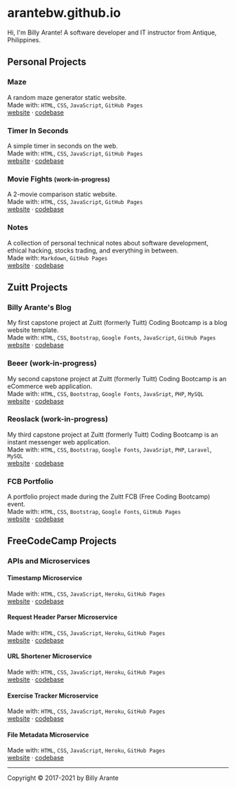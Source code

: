 # arantebw.github.io

Hi, I'm Billy Arante! A software developer and IT instructor from Antique, Philippines.

## Personal Projects

### Maze
A random maze generator static website.  
Made with: `HTML`, `CSS`, `JavaScript`, `GitHub Pages`  
[website](https://arantebw.github.io/maze/index.html) &middot; [codebase](https://github.com/arantebw/maze)

### Timer In Seconds

A simple timer in seconds on the web.  
Made with: `HTML`, `CSS`, `JavaScript`, `GitHub Pages`  
[website](https://arantebw.github.io/timer/index.html) &middot; [codebase](https://github.com/arantebw/timer)

### Movie Fights <small>(work-in-progress)</small>

A 2-movie comparison static website.  
Made with: `HTML`, `CSS`, `JavaScript`, `GitHub Pages`  
[website](https://arantebw.github.io/movie-fight/index.html) &middot; [codebase](https://github.com/arantebw/movie-fight)

### Notes

A collection of personal technical notes about software development, ethical hacking, stocks trading, and everything in between.  
Made with: `Markdown`, `GitHub Pages`  
[website](https://arantebw.github.io/notes) &middot; [codebase](#)

## Zuitt Projects

### Billy Arante's Blog

My first capstone project at Zuitt (formerly Tuitt) Coding Bootcamp is a blog website template.  
Made with: `HTML`, `CSS`, `Bootstrap`, `Google Fonts`, `JavaScript`, `GitHub Pages`  
[website](https://arantebw.github.io/csp1-blog/index.html) &middot; [codebase](#)

### Beeer (work-in-progress)

My second capstone project at Zuitt (formerly Tuitt) Coding Bootcamp is an eCommerce web application.  
Made with: `HTML`, `CSS`, `Bootstrap`, `Google Fonts`, `JavaSript`, `PHP`, `MySQL`  
[website](#) &middot; [codebase](https://github.com/arantebw/csp2-ecommerce)

### Reoslack (work-in-progress)

My third capstone project at Zuitt (formerly Tuitt) Coding Bootcamp is an instant messenger web application.  
Made with: `HTML`, `CSS`, `Bootstrap`, `Google Fonts`, `JavaSript`, `PHP`, `Laravel`, `MySQL`  
[website](#) &middot; [codebase](https://github.com/arantebw/csp3-instant-messenger)

### FCB Portfolio

A portfolio project made during the Zuitt FCB (Free Coding Bootcamp) event.  
Made with: `HTML`, `CSS`, `Bootstrap`, `Google Fonts`, `GitHub Pages`  
[website](https://arantebw.github.io/fcb-portfolio/index.html) &middot; [codebase](https://github.com/arantebw/fcb-portfolio)

## FreeCodeCamp Projects

### APIs and Microservices

#### Timestamp Microservice  
Made with: `HTML`, `CSS`, `JavaScript`, `Heroku`, `GitHub Pages`  
[website](https://abw-timestamp-microservice.herokuapp.com/) &middot; [codebase](https://github.com/arantebw/timestamp-microservice)

#### Request Header Parser Microservice  
Made with: `HTML`, `CSS`, `JavaScript`, `Heroku`, `GitHub Pages`  
[website](https://abw-request-header-parser.herokuapp.com/) &middot; [codebase](https://github.com/arantebw/request-header-parser-microservice)

#### URL Shortener Microservice  
Made with: `HTML`, `CSS`, `JavaScript`, `Heroku`, `GitHub Pages`  
[website](https://abw-url-shortener-microservice.herokuapp.com/) &middot; [codebase](https://github.com/arantebw/url-shortener-microservice)

#### Exercise Tracker Microservice
Made with: `HTML`, `CSS`, `JavaScript`, `Heroku`, `GitHub Pages`  
[website](http://abw-exercise-tracker.herokuapp.com/) &middot; [codebase](https://github.com/arantebw/exercise-tracker)

#### File Metadata Microservice
Made with: `HTML`, `CSS`, `JavaScript`, `Heroku`, `GitHub Pages`  
[website](https://abw-file-metadata-microservice.herokuapp.com/) &middot; [codebase](https://github.com/arantebw/file-metadata-microservice)

---

Copyright &copy; 2017-2021 by Billy Arante
